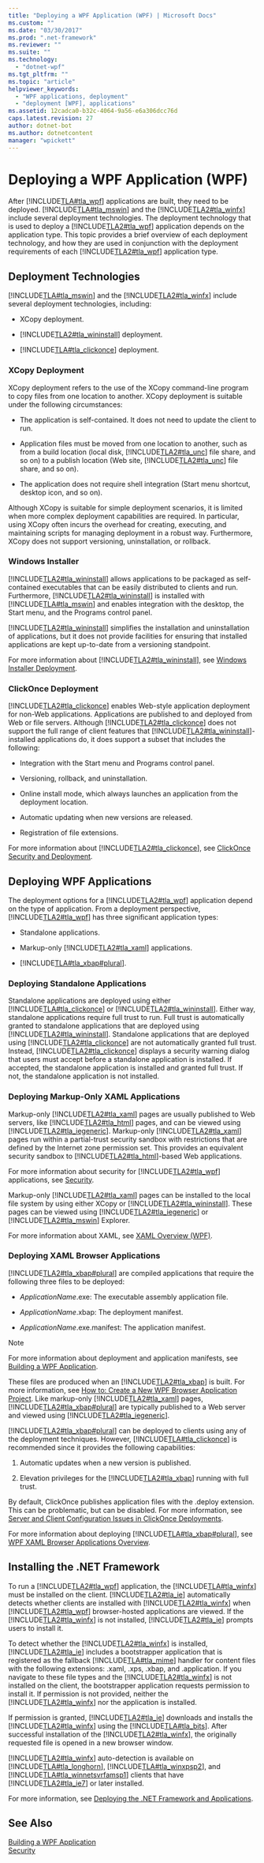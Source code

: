 ```yaml
---
title: "Deploying a WPF Application (WPF) | Microsoft Docs"
ms.custom: ""
ms.date: "03/30/2017"
ms.prod: ".net-framework"
ms.reviewer: ""
ms.suite: ""
ms.technology: 
  - "dotnet-wpf"
ms.tgt_pltfrm: ""
ms.topic: "article"
helpviewer_keywords: 
  - "WPF applications, deployment"
  - "deployment [WPF], applications"
ms.assetid: 12cadca0-b32c-4064-9a56-e6a306dcc76d
caps.latest.revision: 27
author: dotnet-bot
ms.author: dotnetcontent
manager: "wpickett"
---
```

# Deploying a WPF Application (WPF)
After [!INCLUDE[TLA#tla_wpf](../../../../includes/tlasharptla-wpf-md.md)] applications are built, they need to be deployed. [!INCLUDE[TLA#tla_mswin](../../../../includes/tlasharptla-mswin-md.md)] and the [!INCLUDE[TLA2#tla_winfx](../../../../includes/tla2sharptla-winfx-md.md)] include several deployment technologies. The deployment technology that is used to deploy a [!INCLUDE[TLA2#tla_wpf](../../../../includes/tla2sharptla-wpf-md.md)] application depends on the application type. This topic provides a brief overview of each deployment technology, and how they are used in conjunction with the deployment requirements of each [!INCLUDE[TLA2#tla_wpf](../../../../includes/tla2sharptla-wpf-md.md)] application type.  
  
   
<a name="Deployment_Technologies"></a>   
## Deployment Technologies  
 [!INCLUDE[TLA#tla_mswin](../../../../includes/tlasharptla-mswin-md.md)] and the [!INCLUDE[TLA2#tla_winfx](../../../../includes/tla2sharptla-winfx-md.md)] include several deployment technologies, including:  
  
-   XCopy deployment.  
  
-   [!INCLUDE[TLA2#tla_wininstall](../../../../includes/tla2sharptla-wininstall-md.md)] deployment.  
  
-   [!INCLUDE[TLA#tla_clickonce](../../../../includes/tlasharptla-clickonce-md.md)] deployment.  
  
<a name="XCopy_Deployment"></a>   
### XCopy Deployment  
 XCopy deployment refers to the use of the XCopy command-line program to copy files from one location to another. XCopy deployment is suitable under the following circumstances:  
  
-   The application is self-contained. It does not need to update the client to run.  
  
-   Application files must be moved from one location to another, such as from a build location (local disk, [!INCLUDE[TLA2#tla_unc](../../../../includes/tla2sharptla-unc-md.md)] file share, and so on) to a publish location (Web site, [!INCLUDE[TLA2#tla_unc](../../../../includes/tla2sharptla-unc-md.md)] file share, and so on).  
  
-   The application does not require shell integration (Start menu shortcut, desktop icon, and so on).  
  
 Although XCopy is suitable for simple deployment scenarios, it is limited when more complex deployment capabilities are required. In particular, using XCopy often incurs the overhead for creating, executing, and maintaining scripts for managing deployment in a robust way. Furthermore, XCopy does not support versioning, uninstallation, or rollback.  
  
<a name="Windows_Installer"></a>   
### Windows Installer  
 [!INCLUDE[TLA2#tla_wininstall](../../../../includes/tla2sharptla-wininstall-md.md)] allows applications to be packaged as self-contained executables that can be easily distributed to clients and run. Furthermore, [!INCLUDE[TLA2#tla_wininstall](../../../../includes/tla2sharptla-wininstall-md.md)] is installed with [!INCLUDE[TLA#tla_mswin](../../../../includes/tlasharptla-mswin-md.md)] and enables integration with the desktop, the Start menu, and the Programs control panel.  
  
 [!INCLUDE[TLA2#tla_wininstall](../../../../includes/tla2sharptla-wininstall-md.md)] simplifies the installation and uninstallation of applications, but it does not provide facilities for ensuring that installed applications are kept up-to-date from a versioning standpoint.  
  
 For more information about [!INCLUDE[TLA2#tla_wininstall](../../../../includes/tla2sharptla-wininstall-md.md)], see [Windows Installer Deployment](http://msdn.microsoft.com/en-us/121be21b-b916-43e2-8f10-8b080516d2a0).  
  
<a name="ClickOnce_Deployment"></a>   
### ClickOnce Deployment  
 [!INCLUDE[TLA2#tla_clickonce](../../../../includes/tla2sharptla-clickonce-md.md)] enables Web-style application deployment for non-Web applications. Applications are published to and deployed from Web or file servers. Although [!INCLUDE[TLA2#tla_clickonce](../../../../includes/tla2sharptla-clickonce-md.md)] does not support the full range of client features that [!INCLUDE[TLA2#tla_wininstall](../../../../includes/tla2sharptla-wininstall-md.md)]-installed applications do, it does support a subset that includes the following:  
  
-   Integration with the Start menu and Programs control panel.  
  
-   Versioning, rollback, and uninstallation.  
  
-   Online install mode, which always launches an application from the deployment location.  
  
-   Automatic updating when new versions are released.  
  
-   Registration of file extensions.  
  
 For more information about [!INCLUDE[TLA2#tla_clickonce](../../../../includes/tla2sharptla-clickonce-md.md)], see [ClickOnce Security and Deployment](http://msdn.microsoft.com/library/abab6d34-c3c2-45c1-a8b6-43c7d3131e7a).  
  
<a name="Deploying_WPF_Applications"></a>   
## Deploying WPF Applications  
 The deployment options for a [!INCLUDE[TLA2#tla_wpf](../../../../includes/tla2sharptla-wpf-md.md)] application depend on the type of application. From a deployment perspective, [!INCLUDE[TLA2#tla_wpf](../../../../includes/tla2sharptla-wpf-md.md)] has three significant application types:  
  
-   Standalone applications.  
  
-   Markup-only [!INCLUDE[TLA2#tla_xaml](../../../../includes/tla2sharptla-xaml-md.md)] applications.  
  
-   [!INCLUDE[TLA#tla_xbap#plural](../../../../includes/tlasharptla-xbapsharpplural-md.md)].  
  
<a name="Deploying_Standalone_Applications"></a>   
### Deploying Standalone Applications  
 Standalone applications are deployed using either [!INCLUDE[TLA#tla_clickonce](../../../../includes/tlasharptla-clickonce-md.md)] or [!INCLUDE[TLA2#tla_wininstall](../../../../includes/tla2sharptla-wininstall-md.md)]. Either way, standalone applications require full trust to run. Full trust is automatically granted to standalone applications that are deployed using [!INCLUDE[TLA2#tla_wininstall](../../../../includes/tla2sharptla-wininstall-md.md)]. Standalone applications that are deployed using [!INCLUDE[TLA2#tla_clickonce](../../../../includes/tla2sharptla-clickonce-md.md)] are not automatically granted full trust. Instead, [!INCLUDE[TLA2#tla_clickonce](../../../../includes/tla2sharptla-clickonce-md.md)] displays a security warning dialog that users must accept before a standalone application is installed. If accepted, the standalone application is installed and granted full trust. If not, the standalone application is not installed.  
  
<a name="Deploying_Markup_Only_XAML_Applications"></a>   
### Deploying Markup-Only XAML Applications  
 Markup-only [!INCLUDE[TLA2#tla_xaml](../../../../includes/tla2sharptla-xaml-md.md)] pages are usually published to Web servers, like [!INCLUDE[TLA2#tla_html](../../../../includes/tla2sharptla-html-md.md)] pages, and can be viewed using [!INCLUDE[TLA2#tla_iegeneric](../../../../includes/tla2sharptla-iegeneric-md.md)]. Markup-only [!INCLUDE[TLA2#tla_xaml](../../../../includes/tla2sharptla-xaml-md.md)] pages run within a partial-trust security sandbox with restrictions that are defined by the Internet zone permission set. This provides an equivalent security sandbox to [!INCLUDE[TLA2#tla_html](../../../../includes/tla2sharptla-html-md.md)]-based Web applications.  
  
 For more information about security for [!INCLUDE[TLA2#tla_wpf](../../../../includes/tla2sharptla-wpf-md.md)] applications, see [Security](../../../../docs/framework/wpf/security-wpf.md).  
  
 Markup-only [!INCLUDE[TLA2#tla_xaml](../../../../includes/tla2sharptla-xaml-md.md)] pages can be installed to the local file system by using either XCopy or [!INCLUDE[TLA2#tla_wininstall](../../../../includes/tla2sharptla-wininstall-md.md)]. These pages can be viewed using [!INCLUDE[TLA2#tla_iegeneric](../../../../includes/tla2sharptla-iegeneric-md.md)] or [!INCLUDE[TLA2#tla_mswin](../../../../includes/tla2sharptla-mswin-md.md)] Explorer.  
  
 For more information about XAML, see [XAML Overview (WPF)](../../../../docs/framework/wpf/advanced/xaml-overview-wpf.md).  
  
<a name="Deploying_XAML_Browser_Applications"></a>   
### Deploying XAML Browser Applications  
 [!INCLUDE[TLA2#tla_xbap#plural](../../../../includes/tla2sharptla-xbapsharpplural-md.md)] are compiled applications that require the following three files to be deployed:  
  
-   *ApplicationName*.exe: The executable assembly application file.  
  
-   *ApplicationName*.xbap: The deployment manifest.  
  
-   *ApplicationName*.exe.manifest: The application manifest.  
  
> [!NOTE]
>  For more information about deployment and application manifests, see [Building a WPF Application](../../../../docs/framework/wpf/app-development/building-a-wpf-application-wpf.md).  
  
 These files are produced when an [!INCLUDE[TLA2#tla_xbap](../../../../includes/tla2sharptla-xbap-md.md)] is built. For more information, see [How to: Create a New WPF Browser Application Project](http://msdn.microsoft.com/en-us/72ef4d90-e163-42a1-8df0-ea7ccfd1901f). Like markup-only [!INCLUDE[TLA2#tla_xaml](../../../../includes/tla2sharptla-xaml-md.md)] pages, [!INCLUDE[TLA2#tla_xbap#plural](../../../../includes/tla2sharptla-xbapsharpplural-md.md)] are typically published to a Web server and viewed using [!INCLUDE[TLA2#tla_iegeneric](../../../../includes/tla2sharptla-iegeneric-md.md)].  
  
 [!INCLUDE[TLA2#tla_xbap#plural](../../../../includes/tla2sharptla-xbapsharpplural-md.md)] can be deployed to clients using any of the deployment techniques. However, [!INCLUDE[TLA#tla_clickonce](../../../../includes/tlasharptla-clickonce-md.md)] is recommended since it provides the following capabilities:  
  
1.  Automatic updates when a new version is published.  
  
2.  Elevation privileges for the [!INCLUDE[TLA2#tla_xbap](../../../../includes/tla2sharptla-xbap-md.md)] running with full trust.  
  
 By default, ClickOnce publishes application files with the .deploy extension. This can be problematic, but can be disabled. For more information, see [Server and Client Configuration Issues in ClickOnce Deployments](http://msdn.microsoft.com/library/929e5fcc-dd56-409c-bb57-00bd9549b20b).  
  
 For more information about deploying [!INCLUDE[TLA#tla_xbap#plural](../../../../includes/tlasharptla-xbapsharpplural-md.md)], see [WPF XAML Browser Applications Overview](../../../../docs/framework/wpf/app-development/wpf-xaml-browser-applications-overview.md).  
  
<a name="Installing__NET_Framework_3_0"></a>   
## Installing the .NET Framework  
 To run a [!INCLUDE[TLA2#tla_wpf](../../../../includes/tla2sharptla-wpf-md.md)] application, the [!INCLUDE[TLA#tla_winfx](../../../../includes/tlasharptla-winfx-md.md)] must be installed on the client. [!INCLUDE[TLA2#tla_ie](../../../../includes/tla2sharptla-ie-md.md)] automatically detects whether clients are installed with [!INCLUDE[TLA2#tla_winfx](../../../../includes/tla2sharptla-winfx-md.md)] when [!INCLUDE[TLA2#tla_wpf](../../../../includes/tla2sharptla-wpf-md.md)] browser-hosted applications are viewed. If the [!INCLUDE[TLA2#tla_winfx](../../../../includes/tla2sharptla-winfx-md.md)] is not installed, [!INCLUDE[TLA2#tla_ie](../../../../includes/tla2sharptla-ie-md.md)] prompts users to install it.  
  
 To detect whether the [!INCLUDE[TLA2#tla_winfx](../../../../includes/tla2sharptla-winfx-md.md)] is installed, [!INCLUDE[TLA2#tla_ie](../../../../includes/tla2sharptla-ie-md.md)] includes a bootstrapper application that is registered as the fallback [!INCLUDE[TLA#tla_mime](../../../../includes/tlasharptla-mime-md.md)] handler for content files with the following extensions: .xaml, .xps, .xbap, and .application. If you navigate to these file types and the [!INCLUDE[TLA2#tla_winfx](../../../../includes/tla2sharptla-winfx-md.md)] is not installed on the client, the bootstrapper application requests permission to install it. If permission is not provided, neither the [!INCLUDE[TLA2#tla_winfx](../../../../includes/tla2sharptla-winfx-md.md)] nor the application is installed.  
  
 If permission is granted, [!INCLUDE[TLA2#tla_ie](../../../../includes/tla2sharptla-ie-md.md)] downloads and installs the [!INCLUDE[TLA2#tla_winfx](../../../../includes/tla2sharptla-winfx-md.md)] using the [!INCLUDE[TLA#tla_bits](../../../../includes/tlasharptla-bits-md.md)]. After successful installation of the [!INCLUDE[TLA2#tla_winfx](../../../../includes/tla2sharptla-winfx-md.md)], the originally requested file is opened in a new browser window.  
  
 [!INCLUDE[TLA2#tla_winfx](../../../../includes/tla2sharptla-winfx-md.md)] auto-detection is available on [!INCLUDE[TLA#tla_longhorn](../../../../includes/tlasharptla-longhorn-md.md)], [!INCLUDE[TLA#tla_winxpsp2](../../../../includes/tlasharptla-winxpsp2-md.md)], and [!INCLUDE[TLA#tla_winnetsvrfamsp1](../../../../includes/tlasharptla-winnetsvrfamsp1-md.md)] clients that have [!INCLUDE[TLA2#tla_ie7](../../../../includes/tla2sharptla-ie7-md.md)] or later installed.  
  
 For more information, see [Deploying the .NET Framework and Applications](../../../../docs/framework/deployment/index.md).  
  
## See Also  
 [Building a WPF Application](../../../../docs/framework/wpf/app-development/building-a-wpf-application-wpf.md)   
 [Security](../../../../docs/framework/wpf/security-wpf.md)